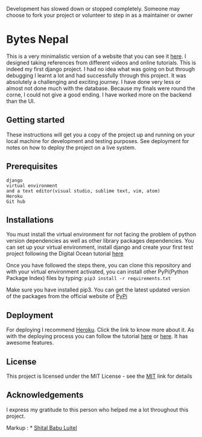Development has slowed down or stopped completely. Someone may choose to fork your project or volunteer to step in as a maintainer or owner

# Bytes Nepal
This is a very minimalistic version of a website that you can see it [here](https://bytesnepal.herokuapp.com/). I designed taking references from different videos and online tutorials. This is indeed my first django project. I had no idea what was going on but through debugging I learnt a lot and had successfully through this project. It was absolutely a challenging and exciting journey. I have done very less or almost not done much with the database. Because my finals were round the corne, I could not give a good ending. I have worked more on the backend than the UI. 

## Getting started 
These instructions will get you a copy of the project up and running on your local machine for development and testing purposes. See deployment for notes on how to deploy the project on a live system. 

## Prerequisites
```python3 
django 
virtual environment
and a text editor(visual studio, sublime text, vim, atom)
Heroku
Git hub
```
## Installations
You must install the virtual environment for not facing the problem of python version dependencies as well as other library packages dependencies.
You can set up your virtual environment, install django and create your first test project following the Digital Ocean tutorial [here](https://www.digitalocean.com/community/tutorials/how-to-install-the-django-web-framework-on-ubuntu-18-04)

Once you have followed the steps there, you can clone this repository and with your virtual environment activated, you can install other PyPi(Python Package Index) files by typing:
```pip3 install -r requirements.txt ``` 

Make sure you have installed pip3. You can get the latest updated version of the packages from the official website of [PyPi](https://pypi.org/)

## Deployment
For deploying I recommend [Heroku](https://www.heroku.com/). Click the link to know more about it. As with the deploying process you can follow the tutorial [here](https://www.codementor.io/jamesezechukwu/how-to-deploy-django-app-on-heroku-dtsee04d4) or [here](https://gist.github.com/giantas/85181a9a5cc84aec845de3335d6c41e0). It has awesome features.


## License
This project is licensed under the MIT License - see the [MIT](https://choosealicense.com/licenses/mit/#) link for details


## Acknowledgements
I express my gratitude to this person who helped me a lot throughout this project.

Markup : * [Shital Babu Luitel](https://github.com/shitalluitel?tab=repositories)


